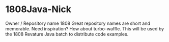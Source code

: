 # 1808Java-Nick
Owner / Repository name  1808 Great repository names are short and memorable. Need inspiration? How about turbo-waffle.
This will be used by the 1808 Revature Java batch to distribute code examples.
